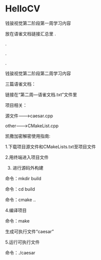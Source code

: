 # HelloCV
钱骏视觉第二阶段第一周学习内容

放在语雀文档链接汇总里
.

.

.

.

钱骏视觉第二阶段第二周学习内容

三篇语雀文档：

链接在“第二周—语雀文档.txt”文件里

项目相关：

源文件--->caesar.cpp

other--->CMakeList.cpp



凯撒加密解密使用指南:

1.下载项目源文件和CMakeLists.txt至项目文件

2.用终端进入项目文件

3. 进行源码外构建

命令：mkdir build

命令：cd build

命令：cmake ..

4.编译项目

命令：make

生成可执行文件“caesar”

5.运行可执行文件

命令：./caesar

